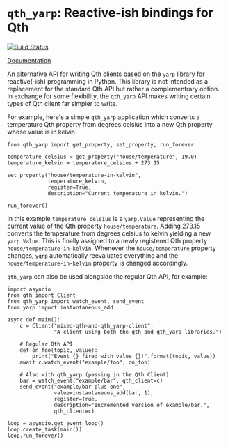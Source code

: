 `qth_yarp`: Reactive-ish bindings for Qth
=========================================

[![Build Status](https://travis-ci.org/mossblaser/qth_yarp.svg?branch=master)](https://travis-ci.org/mossblaser/qth_yarp)

[Documentation](http://qth-yarp.readthedocs.io/en/latest/)

An alternative API for writing [Qth](http://github.com/mossblaser/qth) clients
based on the [`yarp`](http://github.com/mossblaser/yarp) library for
reactive(-ish) programming in Python. This library is not intended as a
replacement for the standard Qth API but rather a complementrary option. In
exchange for some flexibility, the `qth_yarp` API makes writing certain types
of Qth client far simpler to write.

For example, here's a simple `qth_yarp` application which converts a
temperature Qth property from degrees celsius into a new Qth property whose
value is in kelvin.

    from qth_yarp import get_property, set_property, run_forever
    
    temperature_celsius = get_property("house/temperature", 19.0)
    temperature_kelvin = temperature_celsius + 273.15
    
    set_property("house/temperature-in-kelvin",
                 temperature_kelvin,
                 register=True,
                 description="Current temperature in kelvin.")
    
    run_forever()

In this example `temperature_celsius` is a `yarp.Value` representing the
current value of the Qth property `house/temperature`. Adding 273.15 converts
the temperature from degrees celsius to kelvin yielding a new `yarp.Value`.
This is finally assigned to a newly registered Qth property
`house/temperature-in-kelvin`. Whenever the `house/temperature` property
changes, `yqrp` automatically reevaluates everything and the
`house/temperature-in-kelvin` property is changed accordingly.

`qth_yarp` can also be used alongside the regular Qth API, for example:

    import asyncio
    from qth import Client
    from qth_yarp import watch_event, send_event
    from yarp import instantaneous_add
    
    async def main():
        c = Client("mixed-qth-and-qth_yarp-client",
                   "A client using both the qth and qth_yarp libraries.")
        
        # Regular Qth API
        def on_foo(topic, value):
            print("Event {} fired with value {}!".format(topic, value))
        await c.watch_event("example/foo", on_foo)
        
        # Also with qth_yarp (passing in the Qth Client)
        bar = watch_event("example/bar", qth_client=c)
        send_event("example/bar-plus-one",
                   value=instantaneous_add(bar, 1),
                   register=True,
                   description="Incremented version of example/bar.",
                   qth_client=c)
    
    loop = asyncio.get_event_loop()
    loop.create_task(main())
    loop.run_forever()


